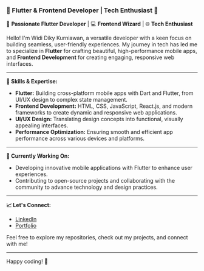 ### 🌟 Flutter & Frontend Developer | Tech Enthusiast 🌟

🚀 **Passionate Flutter Developer** | 💻 **Frontend Wizard** | 🌐 **Tech Enthusiast**

Hello! I'm Widi Diky Kurniawan, a versatile developer with a keen focus on building seamless, user-friendly experiences. My journey in tech has led me to specialize in **Flutter** for crafting beautiful, high-performance mobile apps, and **Frontend Development** for creating engaging, responsive web interfaces.

---

**🔧 Skills & Expertise:**
- **Flutter:** Building cross-platform mobile apps with Dart and Flutter, from UI/UX design to complex state management.
- **Frontend Development:** HTML, CSS, JavaScript, React.js, and modern frameworks to create dynamic and responsive web applications.
- **UI/UX Design:** Translating design concepts into functional, visually appealing interfaces.
- **Performance Optimization:** Ensuring smooth and efficient app performance across various devices and platforms.

---

**💼 Currently Working On:**
- Developing innovative mobile applications with Flutter to enhance user experiences.
- Contributing to open-source projects and collaborating with the community to advance technology and design practices.

---

**📈 Let's Connect:**
- [LinkedIn](https://linkedin.com/in/widi-diky-b440bb234)
- [Portfolio](https://callmeeve.vercel.app)

Feel free to explore my repositories, check out my projects, and connect with me!

---

Happy coding! 🌟
